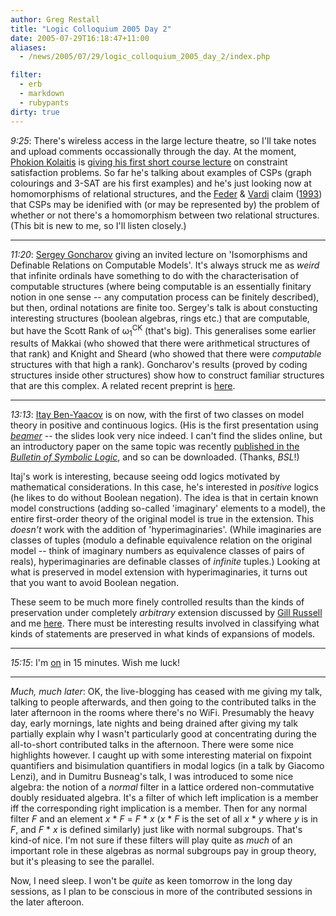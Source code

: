 ```yaml
---
author: Greg Restall
title: "Logic Colloquium 2005 Day 2"
date: 2005-07-29T16:18:47+11:00
aliases:
  - /news/2005/07/29/logic_colloquium_2005_day_2/index.php

filter:
  - erb
  - markdown
  - rubypants
dirty: true
---
```


*9:25*: There's wireless access in the large lecture theatre, so I'll take notes and upload comments occassionally through the day.  At the moment, [Phokion Kolaitis](http://www.almaden.ibm.com/cs/people/kolaitis/) is [giving his first short course lecture](/phonecam/Phokion%20Kolaitis%20giving%20his%20CSP%20Course,%20Logic%20Colloquium,%20July%2029,%202005.jpg) on constraint satisfaction problems.  So far he's talking about examples of CSPs (graph colourings and 3-SAT are his first examples) and he's just looking now at homomorphisms of relational structures, and the [Feder](http://theory.stanford.edu/~tomas/) &amp; [Vardi](http://www.cs.rice.edu/~vardi/) claim ([1993](http://theory.stanford.edu/~tomas/constraint.ps)) that CSPs may be idenified with (or may be represented by) the problem of whether or not there's a homomorphism between two relational structures.  (This bit is new to me, so I'll listen closely.)

- - -

*11:20*: [Sergey Goncharov](http://mmfd.nsu.ru/mmf/persons/gonch.htm) giving an invited lecture on 'Isomorphisms and Definable Relations on Computable Models'.  It's always struck me as *weird* that infinite ordinals have something to do with the characterisation of computable structures (where being computable is an essentially finitary notion in one sense -- any computation process can be finitely described), but then, ordinal notations are finite too.  Sergey's talk is about constucting interesting structures (boolean algebras, rings etc.) that are computable, but have the Scott Rank of &omega;<sub>1</sub><sup>CK</sup> (that's big).  This generalises some earlier results of Makkai (who showed that there were arithmetical structures of that rank) and Knight and Sheard (who showed that there were *computable* structures with that high a rank).  Goncharov's results (proved by coding structures inside other structures) show how to construct familiar structures that are this complex.  A related recent preprint is [here](http://www.nd.edu/~wcalvert/preprints/moreo1ck.pdf).

- - -

*13:13*: [Itay Ben-Yaacov](http://www.math.wisc.edu/~pezz/) is on now, with the first of two classes on model theory in positive and continuous logics.  (His is the first presentation using *[beamer](http://latex-beamer.sourceforge.net/)* -- the slides look very nice indeed.  I can't find the slides online, but an introductory paper on the same topic was recently [published in the *Bulletin of Symbolic Logic*](http://www.math.ucla.edu/~asl/bsl/1101/1101-002.ps), and so can be downloaded. (Thanks, *BSL*!)

Itaj's work is interesting, because seeing odd logics motivated by mathematical considerations.  In this case, he's interested in *positive* logics (he likes to do without Boolean negation).  The idea is that in certain known model constructions (adding so-called 'imaginary' elements to a model), the entire first-order theory of the original model is true in the extension.  This *doesn't* work with the addition of 'hyperimaginaries'. (While imaginaries are  classes of tuples (modulo a definable equivalence relation on the original model -- think of imaginary numbers as equivalence classes of pairs of reals), hyperimaginaries are definable classes of *infinite* tuples.)  Looking at what is preserved in model extension with hyperimaginaries, it turns out that you want to avoid Boolean negation.  

These seem to be much more finely controlled results than the kinds of preservation under completely *arbitrary* extension discussed by [Gill Russell](http://logicandlanguage.net) and me [here](http://consequently.org/writing/barriers/).  There must be interesting results involved in classifying what kinds of statements are preserved in what kinds of expansions of models.

- - -

*15:15*: I'm [on](http://consequently.org/edit/page/LC2005) in 15 minutes.  Wish me luck!

- - -

*Much, much later*: OK, the live-blogging has ceased with me giving my talk, talking to people afterwards, and then going to the contributed talks in the later afternoon in the rooms where there's no WiFi.  Presumably the heavy day, early mornings, late nights and being drained after giving my talk partially explain why I wasn't particularly good at concentrating during the all-to-short contributed talks in the afternoon.  There were some nice highlights however.  I caught up with some interesting material on fixpoint quantifiers and bisimulation quantifiers in modal logics (in a talk by Giacomo Lenzi), and in Dumitru Busneag's talk, I was introduced to some nice algebra: the notion of a *normal* filter in a lattice ordered non-commutative doubly residuated algebra.  It's a filter of which left implication is a member iff the corresponding right implication is a member.  Then for any normal filter *F* and an element *x* * *F* = *F* * *x* (*x* * *F* is the set of all *x* * *y* where *y* is in *F*, and *F* * *x* is defined similarly) just like with normal subgroups.  That's kind-of nice.  I'm not sure if these filters will play quite as *much* of an important role in these algebras as normal subgroups pay in group theory, but it's pleasing to see the parallel.

Now, I need sleep.  I won't be *quite* as keen tomorrow in the long day sessions, as I plan to be conscious in more of the contributed sessions in the later afteroon.
